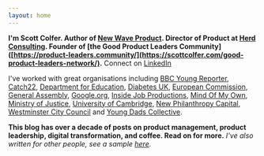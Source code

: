 ```yaml
---
layout: home
---
```

 
**I'm Scott Colfer. Author of [New Wave Product](https://scottcolfer.com/new-wave-product/). Director of Product at [Herd Consulting](https://herd.consulting/). Founder of [the Good Product Leaders Community]([https://product-leaders.community/](https://scottcolfer.com/good-product-leaders-network/).** Connect on [LinkedIn](https://www.linkedin.com/in/scottcolfer/)

I've worked with great organisations including [BBC Young Reporter](https://www.bbc.co.uk/news/education-46131593), [Catch22](https://www.catch-22.org.uk/), [Department for Education](https://www.gov.uk/government/organisations/department-for-education), [Diabetes UK](https://www.diabetes.org.uk/), [European Commission](https://ec.europa.eu/commission/index_en), [General Assembly](https://generalassemb.ly/), [Google.org](https://www.google.org/), [Inside Job Productions](https://www.insidejobproductions.co.uk/), [Mind Of My Own](https://mindofmyown.org.uk/), [Ministry of Justice](https://www.gov.uk/government/organisations/ministry-of-justice/), [University of Cambridge](https://www.cam.ac.uk/), [New Philanthropy Capital](https://www.thinknpc.org/), [Westminster City Council](https://www.westminster.gov.uk/digital-blog/my-first-100-days-head-product-westminster-city-council-part-1) and [Young Dads Collective](https://www.familyandchildcaretrust.org/young-dads-collective).

**This blog has over a decade of posts on product management, product leadership, digital transformation, and coffee. Read on for more.** *I've also written for other people, see a sample [here](https://scottcolfer.com/writing/).*
